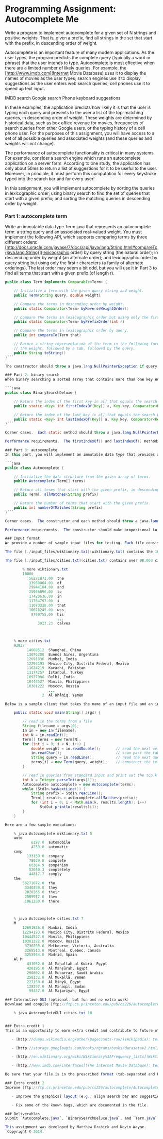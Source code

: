 # Programming Assignment: Autocomplete Me


Write a program to implement autocomplete for a given set of N strings and positive weights. That is, given a prefix, find all strings in the set that start with the prefix, in descending order of weight.

Autocomplete is an important feature of many modern applications. As the user types, the program predicts the complete query (typically a word or phrase) that the user intends to type. Autocomplete is most effective when there are a limited number of likely queries. For example, the [http://www.imdb.com](Internet Movie Database) uses it to display the names of movies as the user types; search engines use it to display suggestions as the user enters web search queries; cell phones use it to speed up text input.

IMDB search    Google search    Phone keyboard suggestions


In these examples, the application predicts how likely it is that the user is typing each query and presents to the user a list of the top-matching queries, in descending order of weight. These weights are determined by historical data, such as box office revenue for movies, frequencies of search queries from other Google users, or the typing history of a cell phone user. For the purposes of this assignment, you will have access to a set of all possible queries and associated weights (and these queries and weights will not change).

The performance of autocomplete functionality is critical in many systems. For example, consider a search engine which runs an autocomplete application on a server farm. According to one study, the application has only about 50ms to return a list of suggestions for it to be useful to the user. Moreover, in principle, it must perform this computation for every keystroke typed into the search bar and for every user!

In this assignment, you will implement autocomplete by sorting the queries in lexicographic order; using binary search to find the set of queries that start with a given prefix; and sorting the matching queries in descending order by weight.

### Part 1: autocomplete term
Write an immutable data type Term.java that represents an autocomplete term: a string query and an associated real-valued weight. You must implement the following API, which supports comparing terms by three different orders: [http://docs.oracle.com/javase/7/docs/api/java/lang/String.html#compareTo(java.lang.String)](lexicographic order) by query string (the natural order); in descending order by weight (an alternate order); and lexicographic order by query string but using only the first r characters (a family of alternate orderings). The last order may seem a bit odd, but you will use it in Part 3 to find all terms that start with a given prefix (of length r).

```java
public class Term implements Comparable<Term> {

    // Initialize a term with the given query string and weight.
    public Term(String query, double weight)

    // Compare the terms in descending order by weight.
    public static Comparator<Term> byReverseWeightOrder()

    // Compare the terms in lexicographic order but using only the first r characters of each query.
    public static Comparator<Term> byPrefixOrder(int r)

    // Compare the terms in lexicographic order by query.
    public int compareTo(Term that)

    // Return a string representation of the term in the following format:
    // the weight, followed by a tab, followed by the query.
    public String toString()
}```

The constructor should throw a java.lang.NullPointerException if query is null and a java.lang.IllegalArgumentException unless weight is nonnegative. The byPrefixOrder() method should throw a java.lang.IllegalArgumentException if r is negative.

### Part 2: binary search
When binary searching a sorted array that contains more than one key equal to the search key, the client may want to know the index of either the first or the last such key. Accordingly, implement the following API:

```java
public class BinarySearchDeluxe {

    // Return the index of the first key in a[] that equals the search key, or -1 if no such key.
    public static <Key> int firstIndexOf(Key[] a, Key key, Comparator<Key> comparator)

    // Return the index of the last key in a[] that equals the search key, or -1 if no such key.
    public static <Key> int lastIndexOf(Key[] a, Key key, Comparator<Key> comparator)
}```

Corner cases.  Each static method should throw a java.lang.NullPointerException if any of its arguments is null. You should assume that the argument array is in sorted order (with respect to the supplied comparator).

Performance requirements.  The firstIndexOf() and lastIndexOf() methods should make at most 1 + ⌈log2 N⌉ compares in the worst case,

### Part 3: autocomplete
In this part, you will implement an immutable data type that provides autocomplete functionality for a given set of string and weights, using Term and BinarySearchDeluxe. To do so, sort the terms in lexicographic order; use binary search to find the set of terms that start with a given prefix; and sort the matching terms in descending order by weight. Organize your program by creating an immutable data type Autocomplete with the following API:

```java
public class Autocomplete {

    // Initialize the data structure from the given array of terms.
    public Autocomplete(Term[] terms)

    // Return all terms that start with the given prefix, in descending order of weight.
    public Term[] allMatches(String prefix)

    // Return the number of terms that start with the given prefix.
    public int numberOfMatches(String prefix)
}```

Corner cases.  The constructor and each method should throw a java.lang.NullPointerException its argument is null.

Performance requirements.  The constructor should make proportional to N log N compares (or better) in the worst case, where N is the number of terms. The allMatches() method should make proportional to log N + M log M compares (or better) in the worst case, where M is the number of matching terms. The numberOfMatches() method should make proportional to log N compares (or better) in the worst case. In this context, a compare is one call to any of the compare() or compareTo() methods defined in Term.

### Input format
We provide a number of sample input files for testing. Each file consists of an integer N followed by N pairs of query strings and positive weights. There is one pair per line, with the weight and string separated by a tab. A query string can be an arbitrary sequence of Unicode characters, including spaces (but not newlines).

The file [./input_files/wiktionary.txt](wiktionary.txt) contains the 10,000 most common words in Project Gutenberg, with weights equal to their frequencies.

The file [./input_files/cities.txt](cities.txt) contains over 90,000 cities, with weights equal to their populations. 

        % more wiktionary.txt     
        10000
           56271872.00	the
           33950064.00	of
           29944184.00	and
           25956096.00	to
           17420636.00	in
           11764797.00	i
           11073318.00	that
           10078245.00	was
            8799755.00	his
                        ...
               3923.23	calves

    	

    % more cities.txt
    93827
          14608512	Shanghai, China
          13076300	Buenos Aires, Argentina
          12691836	Mumbai, India
          12294193	Mexico City, Distrito Federal, Mexico
          11624219	Karachi, Pakistan
          11174257	İstanbul, Turkey
          10927986	Delhi, India
          10444527	Manila, Philippines
          10381222	Moscow, Russia
                    ...
                 2	Al Khāniq, Yemen

Below is a sample client that takes the name of an input file and an integer k as command-line arguments. It reads the data from the file; then it repeatedly reads autocomplete queries from standard input, and prints out the top k matching terms in descending order of weight.

    public static void main(String[] args) {

        // read in the terms from a file
        String filename = args[0];
        In in = new In(filename);
        int N = in.readInt();
        Term[] terms = new Term[N];
        for (int i = 0; i < N; i++) {
            double weight = in.readDouble();       // read the next weight
            in.readChar();                         // scan past the tab
            String query = in.readLine();          // read the next query
            terms[i] = new Term(query, weight);    // construct the term
        }

        // read in queries from standard input and print out the top k matching terms
        int k = Integer.parseInt(args[1]);
        Autocomplete autocomplete = new Autocomplete(terms);
        while (StdIn.hasNextLine()) {
            String prefix = StdIn.readLine();
            Term[] results = autocomplete.allMatches(prefix);
            for (int i = 0; i < Math.min(k, results.length); i++)
                StdOut.println(results[i]);
        }
    }

Here are a few sample executions:

    % java Autocomplete wiktionary.txt 5
    auto
            6197.0  automobile
            4250.0  automatic
    comp
          133159.0  company
           78039.8  complete
           60384.9  companion
           52050.3  completely
           44817.7  comply
    the
        56271872.0  the
         3340398.0  they
         2820265.0  their
         2509917.0  them
         1961200.0  there

    	         	

    % java Autocomplete cities.txt 7
    M
        12691836.0  Mumbai, India
        12294193.0  Mexico City, Distrito Federal, Mexico
        10444527.0  Manila, Philippines
        10381222.0  Moscow, Russia
         3730206.0  Melbourne, Victoria, Australia
         3268513.0  Montréal, Quebec, Canada
         3255944.0  Madrid, Spain
    Al M
          431052.0  Al Maḩallah al Kubrá, Egypt
          420195.0  Al Manşūrah, Egypt
          290802.0  Al Mubarraz, Saudi Arabia
          258132.0  Al Mukallā, Yemen
          227150.0  Al Minyā, Egypt
          128297.0  Al Manāqil, Sudan
           99357.0  Al Maţarīyah, Egypt

### Interactive GUI (optional, but fun and no extra work)
Download and compile [ftp://ftp.cs.princeton.edu/pub/cs226/autocomplete/AutocompleteGUI.java](AutocompleteGUI.java). The program takes the name of a file and an integer k as command-line arguments and provides a GUI for the user to enter queries. It presents the top k matching terms in real time. When the user selects a term, the GUI opens up the results from a Google search for that term in a browser.

    % java AutocompleteGUI cities.txt 10


### Extra credit 1
This is an opportunity to earn extra credit and contribute to future offerings of this assignment. Create a real-world data (preferably large or huge) for which autocomplete would be appropriate and document it in your readme file (including a reference to the original data source). Below are a few possibilities. Note that some of the datasets are massive and you will need to filter them down to appropriate sizes and put them into our file format.

   - [http://dumps.wikimedia.org/other/pagecounts-raw/](Wikipedia): term = Wikipedia page, weight = number of hits per year.

   - [http://storage.googleapis.com/books/ngrams/books/datasetsv2.html](Google books Ngram Viewer): term = n-gram, weight = frequency of occurrence in corpus of books.

   - [http://en.wiktionary.org/wiki/Wiktionary%3AFrequency_lists](Wiktionary): term = word, weight = frequency of occurrence in corpus. Pick a language with a non-Latin alphabet such as Hebrew, Arabic, Russian, Greek, or Japanese.

   - [http://www.imdb.com/interfaces](The Internet Movie Database): term = movie, weight = number of reviews or average rating. 

Be sure that your file is in the prescribed format (tab-separated and UTF-8 encoded). If your file is less than 50MB, submit it as usual; if it is larger, please contact your preceptor for submission instructions.

### Extra credit 2
Improve [ftp://ftp.cs.princeton.edu/pub/cs226/autocomplete/AutocompleteGUI.java](AutocompleteGUI.java) in the following (or other) ways:

   - Improve the graphical layout (e.g., align search bar and suggestion box, allow search bar and suggestion box to expand to width of window).

   - Fix some of the known bugs, which are documented in the file. 

### Deliverables
Submit `Autocomplete.java`, `BinarySearchDeluxe.java`, and `Term.java`. Your may not call any library functions other than those in `java.lang`, `java.util`, `stdlib.jar`, and `algs4.jar`. Finally, submit a [./readme.txt](readme.txt) file and answer the questions.

This assignment was developed by Matthew Drabick and Kevin Wayne.
`Copyright © 2014.`
